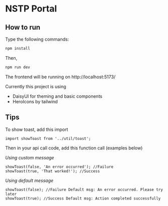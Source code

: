 # NSTP Portal

## How to run 
Type the following commands:
```bash
npm install
```
Then,
```bash
npm run dev
```

The frontend will be running on  http://localhost:5173/ 

Currently this project is using
* DaisyUI for theming and basic components
* HeroIcons by tailwind 

## Tips
To show toast, add this import
```
import showToast from '../util/toast';
```
Then in your api call code, add this function call (examples below)

*Using custom message*
```
showToast(false, 'An error occurred'); //Failure
showToast(true, 'That worked!'); //Success
```
*Using default message* 
```
showToast(false); //Failure Default msg: An error occurred. Please try later
showToast(true); //Success Default msg: Action completed successfully
```


